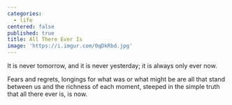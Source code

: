 ```yaml
---
categories:
  - life
centered: false
published: true
title: All There Ever Is
image: 'https://i.imgur.com/0qDkRbd.jpg'
---
```

It is never tomorrow,
and it is never yesterday;
it is always only ever
now.

Fears and regrets,
longings for what was 
or what might be
are all that stand between us
and the richness of each moment,
steeped in the simple truth
that all there ever is,
is now.
